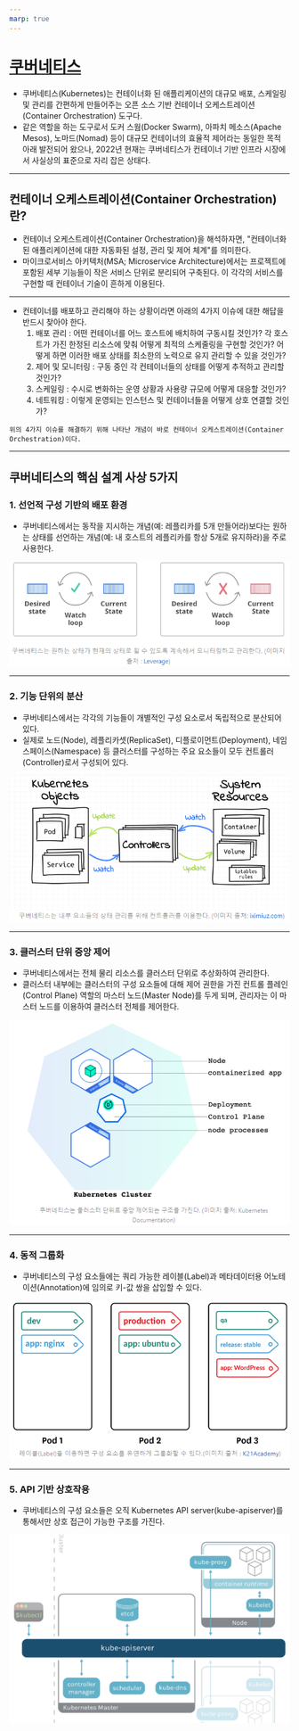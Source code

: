 ```yaml
---
marp: true
---
```

# [쿠버네티스](https://seongjin.me/kubernetes-core-concepts/)
- 쿠버네티스(Kubernetes)는 컨테이너화 된 애플리케이션의 대규모 배포, 스케일링 및 관리를 간편하게 만들어주는 오픈 소스 기반 컨테이너 오케스트레이션(Container Orchestration) 도구다.
- 같은 역할을 하는 도구로서 도커 스웜(Docker Swarm), 아파치 메소스(Apache Mesos), 노마드(Nomad) 등이 대규모 컨테이너의 효율적 제어라는 동일한 목적 아래 발전되어 왔으나, 2022년 현재는 쿠버네티스가 컨테이너 기반 인프라 시장에서 사실상의 표준으로 자리 잡은 상태다.

---
## 컨테이너 오케스트레이션(Container Orchestration)란?
- 컨테이너 오케스트레이션(Container Orchestration)을 해석하자면, "컨테이너화 된 애플리케이션에 대한 자동화된 설정, 관리 및 제어 체계"를 의미한다.
- 마이크로서비스 아키텍처(MSA; Microservice Architecture)에서는 프로젝트에 포함된 세부 기능들이 작은 서비스 단위로 분리되어 구축된다. 이 각각의 서비스를 구현할 때 컨테이너 기술이 흔하게 이용된다. 

---
- 컨테이너를 배포하고 관리해야 하는 상황이라면 아래의 4가지 이슈에 대한 해답을 반드시 찾아야 한다.
  1. 배포 관리 : 어떤 컨테이너를 어느 호스트에 배치하여 구동시킬 것인가? 각 호스트가 가진 한정된 리소스에 맞춰 어떻게 최적의 스케줄링을 구현할 것인가? 어떻게 하면 이러한 배포 상태를 최소한의 노력으로 유지 관리할 수 있을 것인가?
  2. 제어 및 모니터링 : 구동 중인 각 컨테이너들의 상태를 어떻게 추적하고 관리할 것인가?
  3. 스케일링 : 수시로 변화하는 운영 상황과 사용량 규모에 어떻게 대응할 것인가?
  4. 네트워킹 : 이렇게 운영되는 인스턴스 및 컨테이너들을 어떻게 상호 연결할 것인가?

`위의 4가지 이슈를 해결하기 위해 나타난 개념이 바로 컨테이너 오케스트레이션(Container Orchestration)이다.`

---
## 쿠버네티스의 핵심 설계 사상 5가지
### 1. 선언적 구성 기반의 배포 환경
- 쿠버네티스에서는 동작을 지시하는 개념(예: 레플리카를 5개 만들어라)보다는 원하는 상태를 선언하는 개념(예: 내 호스트의 레플리카를 항상 5개로 유지하라)을 주로 사용한다.

![Alt text](./img/kubernetes/image-1.png)

---
### 2. 기능 단위의 분산
- 쿠버네티스에서는 각각의 기능들이 개별적인 구성 요소로서 독립적으로 분산되어 있다.
- 실제로 노드(Node), 레플리카셋(ReplicaSet), 디플로이먼트(Deployment), 네임스페이스(Namespace) 등 클러스터를 구성하는 주요 요소들이 모두 컨트롤러(Controller)로서 구성되어 있다.

![Alt text](./img/kubernetes/image-2.png)

---
### 3. 클러스터 단위 중앙 제어
- 쿠버네티스에서는 전체 물리 리소스를 클러스터 단위로 추상화하여 관리한다. 
- 클러스터 내부에는 클러스터의 구성 요소들에 대해 제어 권한을 가진 컨트롤 플레인(Control Plane) 역할의 마스터 노드(Master Node)를 두게 되며, 관리자는 이 마스터 노드를 이용하여 클러스터 전체를 제어한다.

![Alt text](./img/kubernetes/image-3.png)

---
### 4. 동적 그룹화
- 쿠버네티스의 구성 요소들에는 쿼리 가능한 레이블(Label)과 메타데이터용 어노테이션(Annotation)에 임의로 키-값 쌍을 삽입할 수 있다.

![Alt text](./img/kubernetes/image-4.png)

---
### 5. API 기반 상호작용
- 쿠버네티스의 구성 요소들은 오직 Kubernetes API server(kube-apiserver)를 통해서만 상호 접근이 가능한 구조를 가진다. 

![Alt text](./img/kubernetes/image-5.png)




